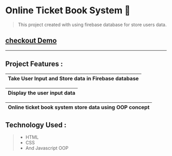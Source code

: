 # Online Ticket Book System 🥇
> This project created with using firebase database for store users data.

## <a href="https://dontknew.github.io/JavascriptOOP/" target='blank'> checkout Demo </a>
<hr>

## Project Features :

| Take User Input and Store data in Firebase database|
| ------------- |

| Display the user input data |
| ------------- |

| Online ticket book system store data using OOP concept   |
| ------------- |

## Technology Used :
> * HTML
> * CSS
> * And Javascript OOP



